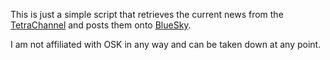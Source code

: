 This is just a simple script that retrieves the current news from the [TetraChannel](https://ch.tetr.io/) and posts them onto [BlueSky](https://bsky.app/profile/tetrach.bsky.social).

I am not affiliated with OSK in any way and can be taken down at any point.